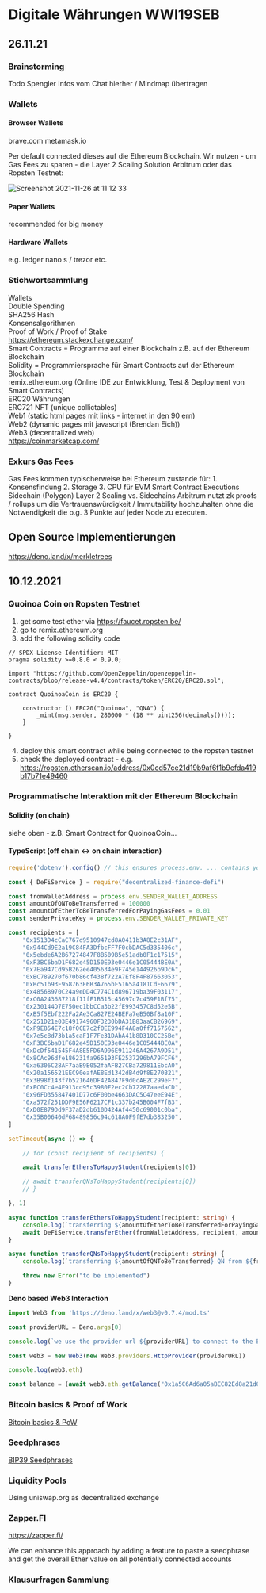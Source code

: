 # Digitale Währungen WWI19SEB

## 26.11.21
### Brainstorming
Todo Spengler Infos vom Chat hierher / Mindmap übertragen

### Wallets
#### Browser Wallets
brave.com 
metamask.io

Per default connected dieses auf die Ethereum Blockchain. Wir nutzen - um Gas Fees zu sparen - die Layer 2 Scaling Solution Arbitrum oder das Ropsten Testnet:

![Screenshot 2021-11-26 at 11 12 33](https://user-images.githubusercontent.com/43786652/143564681-e2531e37-8c48-410c-829c-54be46d48d1f.png)


#### Paper Wallets
recommended for big money

#### Hardware Wallets
e.g. ledger nano s / trezor etc.


### Stichwortsammlung
Wallets   
Double Spending   
SHA256 Hash   
Konsensalgorithmen    
Proof of Work / Proof of Stake    
https://ethereum.stackexchange.com/  
Smart Contracts = Programme auf einer Blockchain z.B. auf der Ethereum Blockchain    
Solidity = Programmiersprache für Smart Contracts auf der Ethereum Blockchain   
remix.ethereum.org (Online IDE zur Entwicklung, Test & Deployment von Smart Contracts)   
ERC20 Währungen  
ERC721 NFT (unique collictables)   
Web1 (static html pages mit links - internet in den 90 ern)  
Web2 (dynamic pages mit javascript (Brendan Eich))  
Web3 (decentralized web)  
https://coinmarketcap.com/  

### Exkurs Gas Fees
Gas Fees kommen typischerweise bei Ethereum zustande für: 1. Konsensfindung 2. Storage 3. CPU für EVM Smart Contract Executions
Sidechain (Polygon) 
Layer 2 Scaling vs. Sidechains
Arbitrum nutzt zk proofs / rollups um die Vertrauenswürdigkeit / Immutability hochzuhalten ohne die Notwendigkeit die o.g. 3 Punkte auf jeder Node zu executen.



## Open Source Implementierungen 
https://deno.land/x/merkletrees



## 10.12.2021
### Quoinoa Coin on Ropsten Testnet
1. get some test ether via https://faucet.ropsten.be/
2. go to remix.ethereum.org
3. add the following solidity code
```sol
// SPDX-License-Identifier: MIT
pragma solidity >=0.8.0 < 0.9.0;

import "https://github.com/OpenZeppelin/openzeppelin-contracts/blob/release-v4.4/contracts/token/ERC20/ERC20.sol";

contract QuoinoaCoin is ERC20 { 
    
    constructor () ERC20("Quoinoa", "QNA") { 
        _mint(msg.sender, 280000 * (18 ** uint256(decimals())));
    }
    
}
```
4. deploy this smart contract while being connected to the ropsten testnet
5. check the deployed contract - e.g. https://ropsten.etherscan.io/address/0x0cd57ce21d19b9af6f1b9efda419b17b71e49460


### Programmatische Interaktion mit der Ethereum Blockchain
#### Solidity (on chain)
siehe oben - z.B. Smart Contract for QuoinoaCoin...

#### TypeScript (off chain <-> on chain interaction)
```ts 
require('dotenv').config() // this ensures process.env. ... contains your .env file configuration values

const { DeFiService } = require("decentralized-finance-defi")

const fromWalletAddress = process.env.SENDER_WALLET_ADDRESS
const amountOfQNToBeTransferred = 100000
const amountOfEtherToBeTransferredForPayingGasFees = 0.01
const senderPrivateKey = process.env.SENDER_WALLET_PRIVATE_KEY

const recipients = [
    "0x1513D4cCaC767d9510947cd8A0411b3A8E2c31AF",
    "0x944Cd9E2a19C84FA3DfbcFF7F0cbDAC5d335406c",
    "0x5ebde6A2B67274847F8B509B5e51adb0F1c17515",
    "0xF3BC6baD1F682e45D150E93e0446e1C05444BE0A",
    "0x7Ea947Cd95B262ee405634e9F745e144926b9Dc6",
    "0xBC789270f670b86cf438f722A7Ef8F4F87663053",
    "0xBc51b93F958763E6B3A765bF5165a4181CdE6679",
    "0x48568970C24a9eDD4C774C1d896719ba39F03117",
    "0xC0A243687218f11fF1B515c45697c7c459F1Bf75",
    "0x230144D7E750ec1bbCCa3b22fE993457C8d52e5B",
    "0xB5f5Ebf222Fa2Ae3Ca827E24BEFa7eB50Bf8a10F",
    "0x251D21e03E49174960F3230bDA31B83aaCB26969",
    "0xF9E854E7c18f0CE7c2f0EE994F4A8a0ff7157562",
    "0x7e5c8d73b1a5caF1F7Fe31DAbA41b8D310CC25Be",
    "0xF3BC6baD1F682e45D150E93e0446e1C05444BE0A",
    "0xDcDf541545F4A8E5FD6A996E911246A4267A9D51",
    "0x8CAc96dfe186231fa965193FE2537296bA79FCF6",
    "0xa6306C28AF7aaB9E052faAFB27CBa729811EbcA0",
    "0x20a156521EEC90eafAE8Ed1342dB4d9f8E270B21",
    "0x3B98f143f7b521646DF42A847F9d0cAE2C299eF7",
    "0xFC0Cc4e4E913cd95c3980F2ec2Cb72287aaedaCD",
    "0x96FD355847401D77c6F00be4663DAC5C47eeE94E",
    "0xa572f251DDF9E56F6217CF1c337b245B004F7fB3",
    "0xD0E879Dd9F37aD2db610D424Af4450c69001c0ba",
    "0x35B00640dF68489856c94c618A0F9fE7db383250",
]

setTimeout(async () => {

    // for (const recipient of recipients) {

    await transferEthersToHappyStudent(recipients[0])

    // await transferQNsToHappyStudent(recipients[0])
    // }

}, 1)

async function transferEthersToHappyStudent(recipient: string) {
    console.log(`transferring ${amountOfEtherToBeTransferredForPayingGasFees} Ether from ${fromWalletAddress} to ${recipient} using pk ${senderPrivateKey}`)
    await DeFiService.transferEther(fromWalletAddress, recipient, amountOfEtherToBeTransferredForPayingGasFees, senderPrivateKey)
}

async function transferQNsToHappyStudent(recipient: string) {
    console.log(`transferring ${amountOfQNToBeTransferred} QN from ${fromWalletAddress} to ${recipient}`)

    throw new Error("to be implemented")
}


```

**Deno based Web3 Interaction**  

```ts
import Web3 from 'https://deno.land/x/web3@v0.7.4/mod.ts'

const providerURL = Deno.args[0]

console.log(`we use the provider url ${providerURL} to connect to the Ethereum Blockchain without running an own Ethereum Node`)

const web3 = new Web3(new Web3.providers.HttpProvider(providerURL))

console.log(web3.eth)

const balance = (await web3.eth.getBalance("0x1a5C6Ad6a05aBEC82Ed8a21d0cb18D1d8Dd5846E"))

```

### Bitcoin basics & Proof of Work
[Bitcoin basics & PoW](https://www.youtube.com/watch?v=bBC-nXj3Ng4)   

### Seedphrases
[BIP39 Seedphrases](https://github.com/danfinlay/mnemonic-account-generator)  

### Liquidity Pools  
Using uniswap.org as decentralized exchange  

### Zapper.FI
https://zapper.fi/  

We can enhance this approach by adding a feature to paste a seedphrase and get the overall Ether value on all potentially connected accounts  


### Klausurfragen Sammlung

